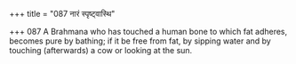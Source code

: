 +++
title = "087 नारं स्पृष्ट्वास्थि"

+++
087	A Brahmana who has touched a human bone to which fat adheres, becomes pure by bathing; if it be free from fat, by sipping water and by touching (afterwards) a cow or looking at the sun.